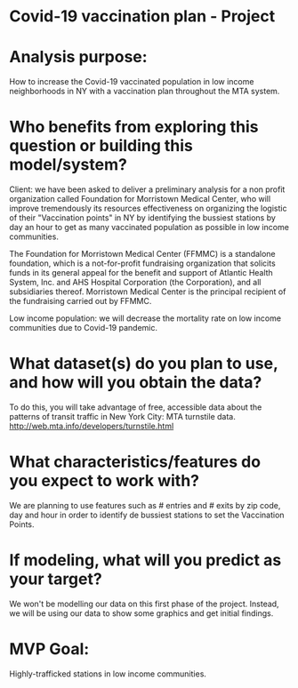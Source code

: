 # Covid-19 vaccination plan - Project

# Analysis purpose:

How to increase the Covid-19 vaccinated population in low income neighborhoods in NY with a vaccination plan throughout the MTA system.

# Who benefits from exploring this question or building this model/system?

Client: we have been asked to deliver a preliminary analysis for a non profit organization called Foundation for Morristown Medical Center, who will improve tremendously its resources effectiveness on organizing the logistic of their "Vaccination points" in NY by identifying the bussiest stations by day an hour to get as many vaccinated population as possible in low income communities. 

The Foundation for Morristown Medical Center (FFMMC) is a standalone foundation, which is a not-for-profit fundraising organization that solicits funds in its general appeal for the benefit and support of Atlantic Health System, Inc. and AHS Hospital Corporation (the Corporation), and all subsidiaries thereof. Morristown Medical Center is the principal recipient of the fundraising carried out by FFMMC.

Low income population: we will decrease the mortality rate on low income communities due to Covid-19 pandemic.

# What dataset(s) do you plan to use, and how will you obtain the data?

To do this, you will take advantage of free, accessible data about the patterns of transit traffic in New York City: MTA turnstile data.
http://web.mta.info/developers/turnstile.html

# What characteristics/features do you expect to work with?

We are planning to use features such as # entries and # exits by zip code, day and hour in order to identify de bussiest stations to set the Vaccination Points.

# If modeling, what will you predict as your target?

We won't be modelling our data on this first phase of the project. Instead, we will be using our data to show some graphics and get initial findings. 

# MVP Goal:

Highly-trafficked stations in low income communities.
